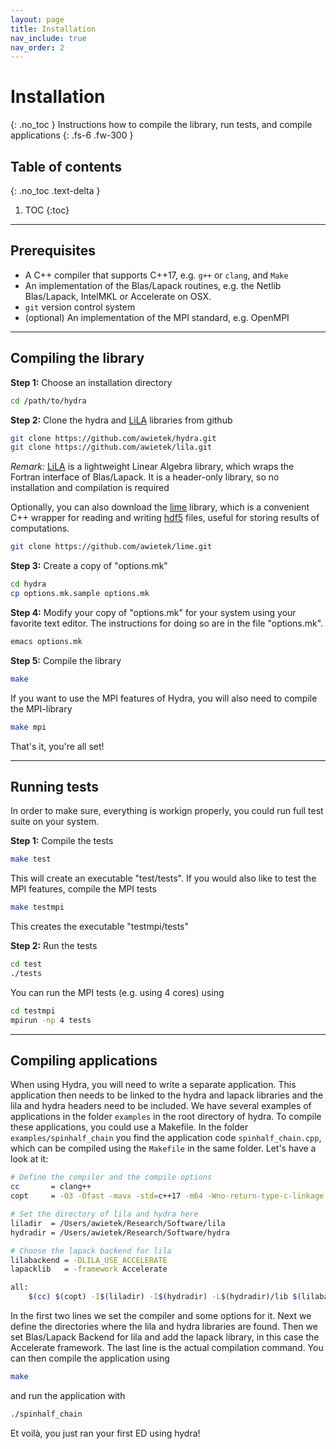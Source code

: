 ```yaml
---
layout: page
title: Installation
nav_include: true
nav_order: 2
---
```


# Installation
{: .no_toc }
Instructions how to compile the library, run tests, and compile applications
{: .fs-6 .fw-300 }

## Table of contents
{: .no_toc .text-delta }

1. TOC
{:toc}

---

## Prerequisites
* A C++ compiler that supports C++17, e.g. `g++` or `clang`, and `Make`
* An implementation of the Blas/Lapack routines, e.g. the Netlib Blas/Lapack, IntelMKL or Accelerate on OSX.
* `git` version control system
* (optional) An implementation of the MPI standard, e.g. OpenMPI

---

## Compiling the library

**Step 1:**
Choose an installation directory

```bash
cd /path/to/hydra
```

**Step 2:**
Clone the hydra and [LiLA](https://github.com/awietek/lila) libraries from github

```bash
git clone https://github.com/awietek/hydra.git
git clone https://github.com/awietek/lila.git
```

*Remark:* [LiLA](https://github.com/awietek/lila) is a lightweight Linear Algebra library, which wraps the Fortran interface of Blas/Lapack. It is a header-only library, so no installation and compilation is required

Optionally, you can also download the [lime](https://github.com/awietek/lime) library, which is a convenient C++ wrapper for reading and writing [hdf5](https://portal.hdfgroup.org/display/HDF5) files, useful for storing results of computations. 

```bash
git clone https://github.com/awietek/lime.git
```

**Step 3:**
Create a copy of "options.mk"

```bash
cd hydra
cp options.mk.sample options.mk
```

**Step 4:**
Modify your copy of "options.mk" for your system using your favorite text editor. The instructions for doing so are in the file "options.mk". 

```bash
emacs options.mk
```

**Step 5:**
Compile the library

```bash
make
```

If you want to use the MPI features of Hydra, you will also need to compile
the MPI-library

```bash
make mpi
```

That's it, you're all set!

---

## Running tests

In order to make sure, everything is workign properly, you could run full test suite on your system.

**Step 1:** Compile the tests

```bash
make test
```
This will create an executable "test/tests". If you would also like to test the MPI features, compile the MPI tests

```bash
make testmpi
```
This creates the executable "testmpi/tests"

**Step 2:** Run the tests
```bash
cd test
./tests
```
You can run the MPI tests (e.g. using 4 cores) using
```bash
cd testmpi
mpirun -np 4 tests
```

---

## Compiling applications

When using Hydra, you will need to write a separate application. This application then needs to be linked to the hydra and lapack libraries and the lila and hydra headers need to be included. We have several examples of applications in the folder `examples` in the root directory of hydra. To compile these applications, you could use a Makefile. In the folder `examples/spinhalf_chain` you find the application code `spinhalf_chain.cpp`, which can be compiled using the `Makefile` in the same folder. Let's have a look at it:

```bash
# Define the compiler and the compile options
cc       = clang++
copt     = -O3 -Ofast -mavx -std=c++17 -m64 -Wno-return-type-c-linkage

# Set the directory of lila and hydra here
liladir  = /Users/awietek/Research/Software/lila
hydradir = /Users/awietek/Research/Software/hydra

# Choose the lapack backend for lila
lilabackend = -DLILA_USE_ACCELERATE
lapacklib   = -framework Accelerate

all:
	$(cc) $(copt) -I$(liladir) -I$(hydradir) -L$(hydradir)/lib $(lilabackend) $(lapacklib) -lhydra spinhalf_chain.cpp -o spinhalf_chain
```

In the first two lines we set the compiler and some options for it. Next we define the directories where the lila and hydra libraries are found. Then we set Blas/Lapack Backend for lila and add the lapack library, in this case the Accelerate framework. The last line is the actual compilation command. You can then compile the application using

```bash
make
```

and run the application with

```bash
./spinhalf_chain
```

Et voilà, you just ran your first ED using hydra!